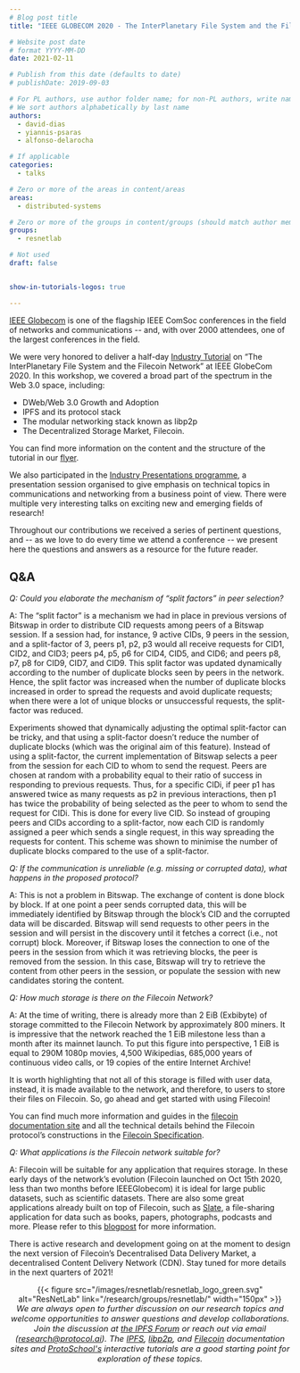 ```yaml
---
# Blog post title
title: "IEEE GLOBECOM 2020 - The InterPlanetary File System and the Filecoin Network"

# Website post date
# format YYYY-MM-DD
date: 2021-02-11

# Publish from this date (defaults to date)
# publishDate: 2019-09-03

# For PL authors, use author folder name; for non-PL authors, write name as in paper within ""
# We sort authors alphabetically by last name
authors:
  - david-dias
  - yiannis-psaras
  - alfonso-delarocha

# If applicable
categories:
  - talks

# Zero or more of the areas in content/areas
areas:
  - distributed-systems

# Zero or more of the groups in content/groups (should match author membership)
groups:
  - resnetlab

# Not used
draft: false


show-in-tutorials-logos: true

---
```


[IEEE Globecom](http://globecom2020.ieee-globecom.org/) is one of the flagship IEEE ComSoc conferences in the field of networks and communications -- and, with over 2000 attendees, one of the largest conferences in the field.

We were very honored to deliver a half-day [Industry Tutorial](https://globecom2020.ieee-globecom.org/program/industry-tutorials#it-04) on “The InterPlanetary File System and the Filecoin Network” at IEEE GlobeCom 2020. In this workshop, we covered a broad part of the spectrum in the Web 3.0 space, including:

- DWeb/Web 3.0 Growth and Adoption
- IPFS and its protocol stack
- The modular networking stack known as libp2p
- The Decentralized Storage Market, Filecoin.

You can find more information on the content and the structure of the tutorial in our [flyer](IPFS-libp2p-filecoin_flyer_GLOBECOM2020.pdf).

We also participated in the  [Industry Presentations programme](https://globecom2020.ieee-globecom.org/program/industry-presentations#ip-03), a presentation session organised to give emphasis on technical topics in communications and networking from a business point of view. There were multiple very interesting talks on exciting new and emerging fields of research!

Throughout our contributions we received a series of pertinent questions, and -- as we love to do every time we attend a conference -- we present here the questions and answers as a resource for the future reader.

## Q&A

*Q: Could you elaborate the mechanism of “split factors” in peer selection?*

A: The “split factor” is a mechanism we had in place in previous versions of Bitswap in order to distribute CID requests among peers of a Bitswap session. If a session had, for instance, 9 active CIDs, 9 peers in the session, and a split-factor of 3, peers p1, p2, p3 would all receive requests for CID1, CID2, and CID3; peers p4, p5, p6 for CID4, CID5, and CID6; and peers p8, p7, p8 for CID9, CID7, and CID9. This split factor was updated dynamically according to the number of duplicate blocks seen by peers in the network. Hence,  the split factor was increased when the number of duplicate blocks increased in order to spread the requests and avoid duplicate requests; when there were a lot of unique blocks or unsuccessful requests, the split-factor was reduced.

Experiments showed that dynamically adjusting the optimal split-factor can be tricky, and that using a split-factor doesn’t reduce the number of duplicate blocks (which was the original aim of this feature). Instead of using a split-factor, the current implementation of Bitswap selects a peer from the session for each CID to whom to send the request. Peers are chosen at random with a probability equal to their ratio of success in responding to previous requests. Thus, for a specific CIDi, if peer p1 has answered twice as many requests as p2 in previous interactions, then p1 has twice the probability of being selected as the peer to whom to send the request for CIDi. This is done for every live CID. So instead of grouping peers and CIDs according to a split-factor, now each CID is randomly assigned a peer which sends a single request, in this way spreading the requests for content. This scheme was shown to minimise the number of duplicate blocks compared to the use of a split-factor.

*Q: If the communication is unreliable (e.g. missing or corrupted data), what happens in the proposed protocol?*

A: This is not a problem in Bitswap. The exchange of content is done block by block. If at one point a peer sends corrupted data, this will be immediately identified by Bitswap through the block’s CID and the corrupted data will be discarded. Bitswap will send requests to other peers in the session and will persist in the discovery until it fetches a correct (i.e., not corrupt) block. Moreover, if Bitswap loses the connection to one of the peers in the session from which it was retrieving blocks, the peer is removed from the session. In this case, Bitswap will try to retrieve the content from other peers in the session, or populate the session with new candidates storing the content.

*Q: How much storage is there on the Filecoin Network?*

A: At the time of writing, there is already more than 2 EiB (Exbibyte) of storage committed to the Filecoin Network by approximately 800 miners. It is impressive that the network reached the 1 EiB milestone less than a month after its mainnet launch. To put this figure into perspective, 1 EiB is equal to 290M 1080p movies, 4,500 Wikipedias, 685,000 years of continuous video calls, or 19 copies of the entire Internet Archive!

It is worth highlighting that not all of this storage is filled with user data, instead, it is made available to the network, and therefore, to users to store their files on Filecoin. So, go ahead and get started with using Filecoin!

You can find much more information and guides in the [filecoin documentation site](https://docs.filecoin.io/) and all the technical details behind the Filecoin protocol’s constructions in the [Filecoin Specification](https://spec.filecoin.io/).

*Q: What applications is the Filecoin network suitable for?*

A: Filecoin will be suitable for any application that requires storage. In these early days of the network’s evolution (Filecoin launched on Oct 15th 2020, less than two months before IEEEGlobecom) it is ideal for large public datasets, such as scientific datasets. There are also some great applications already built on top of Filecoin, such as [Slate](https://slate.host/), a file-sharing application for data such as books, papers, photographs, podcasts and more. Please refer to this [blogpost](https://filecoin.io/blog/community-slate/) for more information.

There is active research and development going on at the moment to design the next version of Filecoin’s Decentralised Data Delivery Market, a decentralised Content Delivery Network (CDN). Stay tuned for more details in the next quarters of 2021!

<center>{{< figure src="/images/resnetlab/resnetlab_logo_green.svg" alt="ResNetLab" link="/research/groups/resnetlab/" width="150px" >}}</center>

<center style=font-size:11pt><i> We are always open to further discussion on our research topics and welcome opportunities to answer questions and develop collaborations. Join the discussion at <a href
="https://discuss.ipfs.io"> the IPFS Forum</a> or reach out via email (<a href="mailto:research@protocol.ai">research@protocol.ai</a>). The <a href="https://docs.ipfs.io">IPFS</a>, <a href="https://docs.libp2p.io">libp2p</a>, and <a href="https://docs.filecoin.io">Filecoin</a> documentation sites and <a href="https://proto.school"> ProtoSchool's</a> interactive tutorials are a good starting point for exploration of these topics.</i></center>
